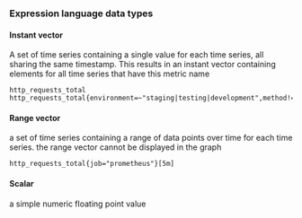 ### Expression language data types

#### Instant vector
A set of time series containing a single value for each time series, all sharing the same timestamp. This results in an instant vector containing elements for all time series that have this metric name

```
http_requests_total
http_requests_total{environment=~"staging|testing|development",method!="GET"}
```

#### Range vector 
a set of time series containing a range of data points over time for each time series.
the range vector cannot be displayed in the graph

```
http_requests_total{job="prometheus"}[5m]
```

#### Scalar 
a simple numeric floating point value
